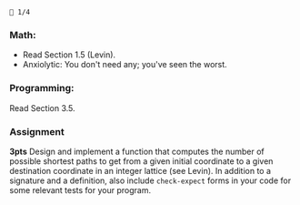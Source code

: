 `📆 1/4`

### Math:

* Read Section 1.5 (Levin).
* Anxiolytic: You don't need any; you've seen the worst. 

### Programming:

Read Section 3.5.

### Assignment

**3pts** Design and implement a function that computes the number of possible shortest
paths to get from a given initial coordinate to a given destination coordinate in an integer lattice (see Levin).
In addition to a signature and a definition, also include `check-expect` forms in your
code for some relevant tests for your program.

